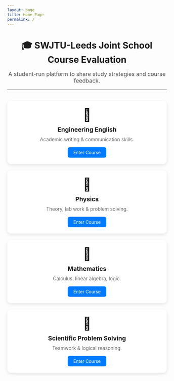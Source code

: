 ```yaml
---
layout: page
title: Home Page
permalink: /
---
```


<style>
.course-grid {
  display: grid;
  grid-template-columns: repeat(auto-fit, minmax(260px, 1fr));
  gap: 20px;
  padding: 20px 0;
}
.course-card {
  background: #fff;
  border-radius: 12px;
  padding: 20px;
  box-shadow: 0 4px 12px rgba(0,0,0,0.1);
  transition: transform 0.2s ease, box-shadow 0.2s ease;
  text-align: center;
}
.course-card:hover {
  transform: translateY(-5px);
  box-shadow: 0 8px 20px rgba(0,0,0,0.15);
}
.course-icon {
  font-size: 40px;
  margin-bottom: 10px;
}
.course-title {
  font-size: 1.2rem;
  font-weight: bold;
  margin: 10px 0;
}
.course-desc {
  font-size: 0.95rem;
  color: #666;
  margin-bottom: 15px;
}
.course-button {
  display: inline-block;
  background-color: #007bff;
  color: white;
  padding: 8px 18px;
  border-radius: 6px;
  text-decoration: none;
  transition: background-color 0.2s ease;
}
.course-button:hover {
  background-color: #0056b3;
}
</style>

<div style="text-align: center;">
  <h1>🎓 SWJTU-Leeds Joint School Course Evaluation</h1>
  <p style="font-size: 1.1rem; color: #555;">A student-run platform to share study strategies and course feedback.</p>
</div>

<hr>

<div class="course-grid">

<!-- Engineering English -->
<div class="course-card">
  <div class="course-icon">📘</div>
  <div class="course-title">Engineering English</div>
  <div class="course-desc">Academic writing & communication skills.</div>
  <a class="course-button" href="{{ site.baseurl }}/engineering-english">Enter Course</a>
</div>

<!-- Physics -->
<div class="course-card">
  <div class="course-icon">🔭</div>
  <div class="course-title">Physics</div>
  <div class="course-desc">Theory, lab work & problem solving.</div>
  <a class="course-button" href="{{ site.baseurl }}/physics">Enter Course</a>
</div>

<!-- Mathematics -->
<div class="course-card">
  <div class="course-icon">📐</div>
  <div class="course-title">Mathematics</div>
  <div class="course-desc">Calculus, linear algebra, logic.</div>
  <a class="course-button" href="{{ site.baseurl }}/mathematics">Enter Course</a>
</div>

<!-- SPS -->
<div class="course-card">
  <div class="course-icon">🧪</div>
  <div class="course-title">Scientific Problem Solving</div>
  <div class="course-desc">Teamwork & logical reasoning.</div>
  <a class="course-button" href="{{ site.baseurl }}/sps">Enter Course</a>
</div>

</div>
